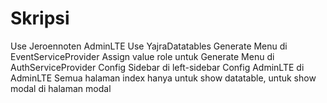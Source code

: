 # Skripsi
Use Jeroennoten AdminLTE
Use YajraDatatables
Generate Menu di EventServiceProvider
Assign value role untuk Generate Menu di AuthServiceProvider
Config Sidebar di left-sidebar
Config AdminLTE di AdminLTE
Semua halaman index hanya untuk show datatable, untuk show modal di halaman modal
